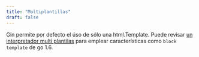 ```yaml
---
title: "Multiplantillas"
draft: false
---
```


Gin permite por defecto el úso de sólo una html.Template. Puede revisar [un interpretador multi plantilas](https://github.com/gin-contrib/multitemplate) para emplear características como `block template` de go 1.6.
